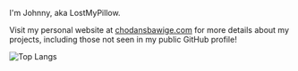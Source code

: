 I'm Johnny, aka LostMyPillow.

Visit my personal website at [chodansbawige.com](https://chodansbawige.com) for more details about my projects, including those not seen in my public GitHub profile!

![Top Langs](https://github-readme-stats.vercel.app/api/top-langs/?username=lostmypillow&hide=html,css&layout=donut&langs_count=4)
<!--
**lostmypillow/lostmypillow** is a ✨ _special_ ✨ repository because its `README.md` (this file) appears on your GitHub profile.

Here are some ideas to get you started:

- 🔭 I’m currently working on ...
- 🌱 I’m currently learning ...
- 👯 I’m looking to collaborate on ...
- 🤔 I’m looking for help with ...
- 💬 Ask me about ...
- 📫 How to reach me: ...
- 😄 Pronouns: ...
- ⚡ Fun fact: ...
-->
